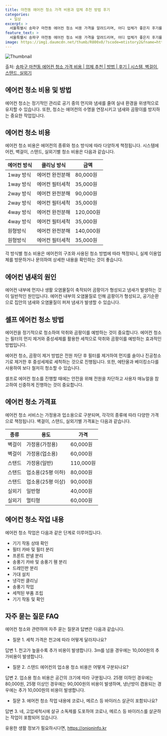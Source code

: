 ```yaml
---
title: 마천동 에어컨 청소 가격 비용과 업체 추천 방법 후기
categories:
  - 일상
excerpt: >
  서울특별시 송파구 마천동 에어컨 청소 비용 가격을 알려드리며, 어디 업체가 좋은지 후기를 통해 알아보겠습니다. 현재 글에서는 시스템, 벽걸이, 스탠드, 실외기 각각에 대해 청소 비용이 나와 있으니 참고하시면 되겠습니다. 에어컨 분해 청소 방법 보기 👈 클릭셀프 에어컨 청소 방법 보기👈 클릭송파구 마천동 에어컨 청소 비용시스템에어컨 방식클리닝방식금액1way 방식에어컨 완전분해80,000원1way 방식에어컨 필터세척35,000원2way 방식에어컨 완전분해90,000원2way 방식에어컨 필터세척35,000원4way 방식에어컨 완전분해120,000원4way 방식에어컨 필터세척35,000원원형방식에어컨 완전분해140,000원원형방식에어컨 필터세척35,000원에어컨 청소 견적 샘플 보기 👈 클릭에어컨 냄새의 원인에..
feature_text: >
  서울특별시 송파구 마천동 에어컨 청소 비용 가격을 알려드리며, 어디 업체가 좋은지 후기를 통해 알아보겠습니다. 현재 글에서는 시스템, 벽걸이, 스탠드, 실외기 각각에 대해 청소 비용이 나와 있으니 참고하시면 되겠습니다. 에어컨 분해 청소 방법 보기 👈 클릭셀프 에어컨 청소 방법 보기👈 클릭송파구 마천동 에어컨 청소 비용시스템에어컨 방식클리닝방식금액1way 방식에어컨 완전분해80,000원1way 방식에어컨 필터세척35,000원2way 방식에어컨 완전분해90,000원2way 방식에어컨 필터세척35,000원4way 방식에어컨 완전분해120,000원4way 방식에어컨 필터세척35,000원원형방식에어컨 완전분해140,000원원형방식에어컨 필터세척35,000원에어컨 청소 견적 샘플 보기 👈 클릭에어컨 냄새의 원인에..
image: https://img1.daumcdn.net/thumb/R800x0/?scode=mtistory2&fname=https%3A%2F%2Fblog.kakaocdn.net%2Fdn%2FoNHNM%2FbtsHtqqi1i7%2F9tSd8dI3B5hKknKKhjQTl0%2Fimg.webp
---
```


![Thumbnail](https://img1.daumcdn.net/thumb/R800x0/?scode=mtistory2&fname=https%3A%2F%2Fblog.kakaocdn.net%2Fdn%2FoNHNM%2FbtsHtqqi1i7%2F9tSd8dI3B5hKknKKhjQTl0%2Fimg.webp)

<p>출처: <a href="https://onioninfo.kr/entry/%EC%86%A1%ED%8C%8C%EA%B5%AC-%EB%A7%88%EC%B2%9C%EB%8F%99-%EC%97%90%EC%96%B4%EC%BB%A8-%EC%B2%AD%EC%86%8C-%EA%B0%80%EA%B2%A9-%EB%B9%84%EC%9A%A9-%EC%97%85%EC%B2%B4-%EC%B6%94%EC%B2%9C-%EB%B0%A9%EB%B2%95-%ED%9B%84%EA%B8%B0-%EC%8B%9C%EC%8A%A4%ED%85%9C-%EB%B2%BD%EA%B1%B8%EC%9D%B4-%EC%8A%A4%ED%83%A0%EB%93%9C-%EC%8B%A4%EC%99%B8%EA%B8%B0" rel="dofollow">송파구 마천동 에어컨 청소 가격 비용 | 업체 추천 | 방법 | 후기 | 시스템, 벽걸이, 스탠드, 실외기</a> </p>

## 에어컨 청소 비용 및 방법

에어컨 청소는 정기적인 관리로 공기 중의 먼지와 냄새를 줄여 실내 환경을 위생적으로 유지할 수 있습니다. 또한, 청소는 에어컨의 수명을
연장시키고 냄새와 곰팡이를 방지하는 중요한 작업입니다.

## 에어컨 청소 비용

에어컨 청소 비용은 에어컨의 종류와 청소 방식에 따라 다양하게 책정됩니다. 시스템에어컨, 벽걸이, 스탠드, 실외기별 청소 비용은 다음과
같습니다.

**에어컨 방식** | **클리닝 방식** | **금액**  
---|---|---  
1way 방식 | 에어컨 완전분해 | 80,000원  
1way 방식 | 에어컨 필터세척 | 35,000원  
2way 방식 | 에어컨 완전분해 | 90,000원  
2way 방식 | 에어컨 필터세척 | 35,000원  
4way 방식 | 에어컨 완전분해 | 120,000원  
4way 방식 | 에어컨 필터세척 | 35,000원  
원형방식 | 에어컨 완전분해 | 140,000원  
원형방식 | 에어컨 필터세척 | 35,000원  
  
각 방식별 청소 비용은 에어컨의 구조와 사용된 청소 방법에 따라 책정되니, 실제 이용업체를 방문하거나 문의하여 상세한 내용을 확인하는 것이
좋습니다.

## **에어컨 냄새의 원인**

에어컨 내부에 먼지나 생활 오염물질이 축적되어 곰팡이가 형성되고 냄새가 발생하는 것이 일반적인 원인입니다. 에어컨 내부의 오염물질로 인해
곰팡이가 형성되고, 공기순환으로 집안의 냄새와 오염물질이 퍼져 냄새가 발생할 수 있습니다.

## **셀프 에어컨 청소 방법**

에어컨을 정기적으로 청소하여 악취와 곰팡이를 예방하는 것이 중요합니다. 에어컨 청소는 필터의 먼지 제거와 중성세제를 활용한 세척으로 악취와
곰팡이를 예방하는 효과적인 방법입니다.

에어컨 청소, 곰팡이 제거 방법은 전원 차단 후 필터를 제거하여 먼지를 솔이나 진공청소기로 제거한 후 중성세제로 세척하는 것으로 진행됩니다.
또한, 에탄올과 베이킹소다를 사용하여 보다 철저히 청소할 수 있습니다.

셀프로 에어컨 청소를 진행할 때에는 안전을 위해 전원을 차단하고 사용자 매뉴얼을 참고하여 신중하게 진행하는 것이 중요합니다.

## 에어컨 청소 가격표

에어컨 청소 서비스는 가정용과 업소용으로 구분되며, 각각의 종류에 따라 다양한 가격으로 책정됩니다. 벽걸이, 스탠드, 실외기별 가격표는
다음과 같습니다.

**종류** | **용도** | **가격**  
---|---|---  
벽걸이 | 가정용(가정용) | 60,000원  
벽걸이 | 가정용(업소용) | 60,000원  
스탠드 | 가정용(일반) | 110,000원  
스탠드 | 업소용(25평 이하) | 80,000원  
스탠드 | 업소용(25평 이상) | 90,000원  
실외기 | 일반형 | 40,000원  
실외기 | 멀티형 | 60,000원  
  
## 에어컨 청소 작업 내용

에어컨 청소 작업은 다음과 같은 단계로 이루어집니다.

  * 기기 작동 상태 확인
  * 필터 카바 및 필터 분리
  * 프론트 판넬 분리
  * 송풍기 카바 및 송풍기 휀 분리
  * 드레인판 분리
  * 가대 설치
  * 냉각핀 클리닝
  * 송풍기 작업
  * 세척된 부품 조립
  * 기기 작동 및 확인

## 자주 묻는 질문 FAQ

에어컨 청소와 관련하여 자주 묻는 질문과 답변은 다음과 같습니다.

  * 질문 1. 세척 가격은 천고에 따라 어떻게 달라지나요?

답변 1. 천고가 높을수록 추가 비용이 발생합니다. 3m를 넘을 경우에는 10,000원의 추가비용이 발생합니다.

  * 질문 2. 스탠드 에어컨의 업소용 청소 비용은 어떻게 구분되나요?

답변 2. 업소용 청소 비용은 공간의 크기에 따라 구분됩니다. 25평 이하인 경우에는 80,000원, 25평 이상인 경우에는 90,000원의
비용이 발생하며, 냉난방이 겸용되는 경우에는 추가 10,000원의 비용이 발생합니다.

  * 질문 3. 에어컨 청소 작업 내용에 코로나, 메르스 등 바이러스 살균이 포함되나요?

답변 3. 네, 고압세척시에 살규 소독제를 도포하여 코로나, 메르스 등 바이러스를 살균하는 작업이 포함되어 있습니다.

 

유용한 생활 정보가 필요하시다면, <a href="https://onioninfo.kr" rel="dofollow">https://onioninfo.kr</a>


